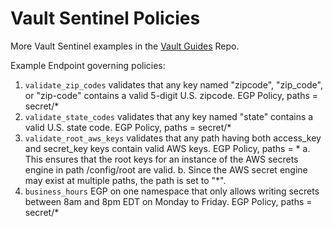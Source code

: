 # Vault Sentinel Policies

More Vault Sentinel examples in the [Vault Guides](https://github.com/hashicorp/vault-guides/tree/master/governance/sentinel) Repo.

Example Endpoint governing policies:

1. `validate_zip_codes` validates that any key named "zipcode", "zip_code", or "zip-code" contains a valid 5-digit U.S. zipcode.  EGP Policy, paths = secret/*
2. `validate_state_codes` validates that any key named "state" contains a valid U.S. state code.  EGP Policy, paths = secret/*
3. `validate_root_aws_keys` validates that any path having both access_key and secret_key keys contain valid AWS keys.  EGP Policy, paths = *
  a. This ensures that the root keys for an instance of the AWS secrets engine in path <path>/config/root are valid.
  b. Since the AWS secret engine may exist at multiple paths, the path is set to "*".
4. `business_hours` EGP on one namespace that only allows writing secrets between 8am and 8pm EDT on Monday to Friday.  EGP Policy, paths = secret/*
